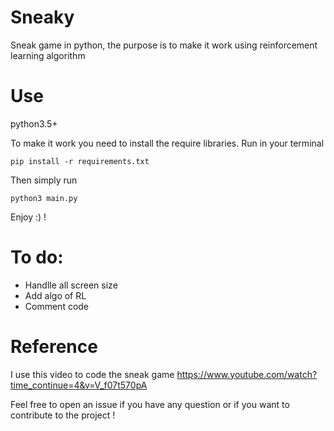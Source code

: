 # Sneaky
Sneak game in python, the purpose is to make it work using reinforcement learning algorithm


# Use
python3.5+

To make it work you need to install the require libraries.
Run in your terminal

```
pip install -r requirements.txt
```

Then simply run 

```
python3 main.py
```


Enjoy :) !

# To do:

 *  Handlle all screen size
 *  Add algo of RL
 *  Comment code
 
# Reference
I use this video to code the sneak game 
https://www.youtube.com/watch?time_continue=4&v=V_f07t570pA

Feel free to open an issue if you have any question or if you want to contribute to the project !

